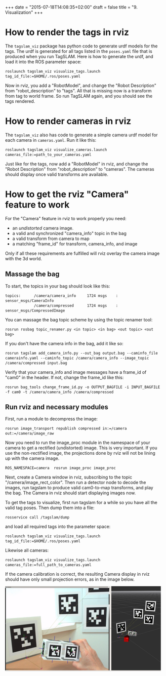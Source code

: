 +++
date = "2015-07-18T14:08:35+02:00"
draft = false
title = "9. Visualization"
+++
# How to render the tags in rviz

The ``tagslam_viz`` package has python code to generate urdf models
for the tags. The urdf is generated for all tags listed in the
``poses.yaml`` file that is produced when you run TagSLAM. Here is how to
generate the urdf, and load it into the ROS parameter space:

    roslaunch tagslam_viz visualize_tags.launch tag_id_file:=$HOME/.ros/poses.yaml

Now in rviz, you add a "RobotModel", and change the "Robot
Description" from "robot_description" to "tags". All that is missing
now is a transform from tag to world frame. So run TagSLAM again, and
you should see the tags rendered.

# How to render cameras in rviz

The ``tagslam_viz`` also has code to generate a simple camera urdf
model for each camera in ``cameras.yaml``. Run it like this:

    roslaunch tagslam_viz visualize_cameras.launch cameras_file:=path_to_your_cameras.yaml

Just like for the tags, now add a "RobotModel" in rviz, and change the "Robot
Description" from "robot_description" to "cameras". The cameras should
display once valid transforms are available.


# How to get the rviz "Camera" feature to work
For the "Camera" feature in rviz to work properly you need:

- an *undistorted* camera image.
- a valid and synchronized "camera_info" topic in the bag
- a valid transform from camera to map
- a matching "frame_id" for transform, camera\_info, and image

Only if all these requirements are fulfilled will rviz overlay the
camera image with the 3d world.

## Massage the bag

To start, the topics in your bag should look like this:

    topics:      /camera/camera_info     1724 msgs    : sensor_msgs/CameraInfo
                 /camera/compressed      1724 msgs    : sensor_msgs/CompressedImage

You can massage the bag topic scheme by using the topic renamer tool:

    rosrun rosbag topic_renamer.py <in topic> <in bag> <out topic> <out bag>

If you don't have the camera info in the bag, add it like so:

    rosrun tagslam add_camera_info.py --out_bag output.bag --caminfo_file camerainfo.yaml --caminfo_topic /camera/camera_info --image_topic /camera/compressed input.bag

Verify that your camera\_info and image messages have a frame\_id of
"cam0" in the header. If not, change the frame_id like this:

    rosrun bag_tools change_frame_id.py -o OUTPUT_BAGFILE -i INPUT_BAGFILE -f cam0 -t /camera/camera_info /camera/compressed

## Run rviz and necessary modules
First, run a module to decompress the image:

    rosrun image_transport republish compressed in:=/camera out:=/camera/image_raw
	
Now you need to run the image_proc module in the namespace of your camera
to get a rectified (undistorted) image. This is very important. If you use the non-rectified image, the projections done by rviz will not be lining up with the camera image. 

    ROS_NAMESPACE=camera  rosrun image_proc image_proc

Next, create a Camera window in rviz, subscribing to the topic
"/camera/image_rect_color". Then run a detector node to decode the
images, run tagslam to produce valid cam0-to-map transforms, and play
the bag. The Camera in rviz should start displaying images now.

To get the tags to visualize, first run tagslam for a while so you
have all the valid tag poses. Then dump them into a file:

    rosservice call /tagslam/dump

and load all required tags into the parameter space:

    roslaunch tagslam_viz visualize_tags.launch tag_id_file:=$HOME/.ros/poses.yaml

Likewise all cameras:

    roslaunch tagslam_viz visualize_tags.launch cameras_file:=full_path_to_cameras.yaml

If the camera calibration is correct, the resulting Camera display in
rviz should have only small projection errors, as in the image below.

![rviz camera](../media/rviz_camera.png)



	
